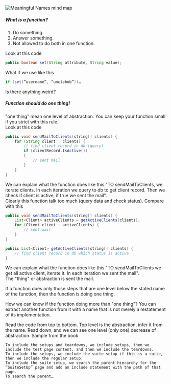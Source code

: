 ![Meaningful Names mind map](https://drive.google.com/uc?export=view&id=1d4K0ktZwhiu2hNsAHiMsL_HfjE-dYpBA)

##### What is a function?

1. Do something.  
2. Answer something.  
3. Not allowed to do both in one function.

Look at this code  
```java
public boolean set(String attribute, String value);
```  
What if we use like this  
```java
if (set(”username”, ”unclebob”))…
```  
Is there anything weird?

##### Function should do one thing!

"one thing" mean one level of abstraction. You can keep your function small if you strict with this rule.  
Look at this code  
```java
public void sendMailToClients(string[] clients) {
    for (String client : clients) {
        // find client record in db (query)
        if (clientRecord.IsActive())
        {
            // sent mail
        }
    }
}
```  
We can explain what the function does like this "TO sendMailToClients, we iterate clients. In each iteration we query to db to get client record. Then we check if client is active, if true we sent the mail".  
Clearly this function talk too much (query data and check status). Compare with this  
```java
public void sendMailToClients(string[] clients) {
    List<Client> activeClients = getActiveClients(clients);
    for (Client client : activeClients) {
        // sent mail
    }
}

public List<Client> getActiveClients(string[] clients) {
    // find client record in db which status is active
}
```  
We can explain what the function does like this "TO sendMailToClients we get all active client, iterate it. In each iteration we sent the mail".  
The "thing" or abstraction is sent the mail.

If a function does only those steps that are one level below the stated name of the function, then the function is doing one thing.

How we can know if the function doing more than "one thing"? You can extract another function from it with a name that is not merely a restatement of its implementation.

Read the code from top to bottom. Top level is the abstraction, infer it from the name. Read down, and we can see one level (only one) decrease of abstraction. Sample from the book  
```text
To include the setups and teardowns, we include setups, then we include the test page content, and then we include the teardowns.
To include the setups, we include the suite setup if this is a suite, then we include the regular setup.
To include the suite setup, we search the parent hierarchy for the “SuiteSetUp” page and add an include statement with the path of that page.
To search the parent…
```